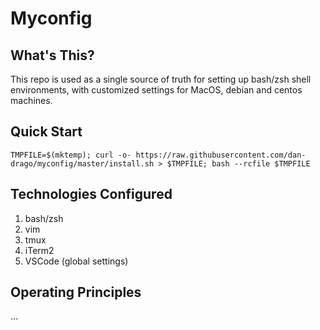 # Myconfig
## What's This?

This repo is used as a single source of truth for setting up bash/zsh shell environments, with customized settings for MacOS, debian and centos machines. 

## Quick Start

`TMPFILE=$(mktemp); curl -o- https://raw.githubusercontent.com/dan-drago/myconfig/master/install.sh > $TMPFILE; bash --rcfile $TMPFILE `

## Technologies Configured

1. bash/zsh
2. vim
3. tmux
4. iTerm2
5. VSCode (global settings)

## Operating Principles

...
